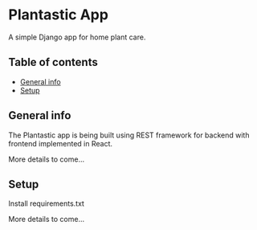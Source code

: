# Plantastic App
A simple Django app for home plant care. 


## Table of contents
* [General info](#general-info)
* [Setup](#setup)


## General info
The Plantastic app is being built using REST framework for backend with
 frontend implemented in React.
 
 More details to come...
 

## Setup
Install requirements.txt

More details to come...
 
